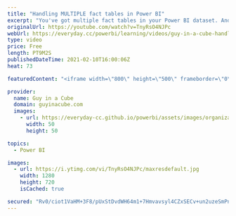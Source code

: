 ```yaml
---
title: "Handling MULTIPLE fact tables in Power BI"
excerpt: "You've got multiple fact tables in your Power BI dataset. And, dimension tables for each. Struggling to slice and dice across both? Patrick shows you how to deal with this mess.  Understand star schema and the importance for Power BI https://docs.microsoft.com/power-bi/guidance/star-schema  📢 Become"
originalUrl: https://youtube.com/watch?v=TnyRsO4NJPc
webUrl: https://everyday.cc/powerbi/learning/videos/guy-in-a-cube-handling-multiple-fact-tables-in-power-bi/
type: video
price: Free
length: PT9M2S
publishedDateTime: 2021-02-10T16:00:06Z
heat: 73

featuredContent: "<iframe width=\"800\" height=\"500\" frameborder=\"0\" src=\"https://www.youtube.com/embed/TnyRsO4NJPc\" allow=\"accelerometer; autoplay; encrypted-media; gyroscope; picture-in-picture\" allowfullscreen></iframe>"

provider:
  name: Guy in a Cube
  domain: guyinacube.com
  images:
    - url: https://everyday-cc.github.io/powerbi/assets/images/organizations/guyinacube.com-50x50.jpg
      width: 50
      height: 50

topics:
  - Power BI

images:
  - url: https://i.ytimg.com/vi/TnyRsO4NJPc/maxresdefault.jpg
    width: 1280
    height: 720
    isCached: true

secured: "Rv0/ciot1VaHM+3F8/pUxStDvdWH64m1+7Hmvavsyl4CZxSECv+un2uzeSmPn26OeE8BUD3S9Pawz+GlA09VUUjWdEmebymaPyFFD8X6VusCLsgbAis48JS5JnbkJbOPCwU2dCD4MpeAMU1BFo99Bq4ijsw03/2lOW1i7w0pvIuUpnAThLg35Jk9nY3Q69tZj2vYE2ZczaJiJgv+V4dSIVkhXRFN2byo1foVU8OZNlrbUzOjU53lvD0pOweakJYJOd1FBuEBUwOr+8V7h8jfcRmghNQsG+TMnckyJaNqSMwNTs8sDohwtrw3bB/yf2+NPCjr5aB01YprfxkOjLIxcm9tFbeFN5w/Ix51/c/C4QoQEILqgWgvnz7fYoE7uPgh+s1EWRa7tq1l54h4HwCXoNhjq+7564XLbBBpmbiMZQo=;JoNnJb3iV2pLKljBnmhUjA=="
---
```


